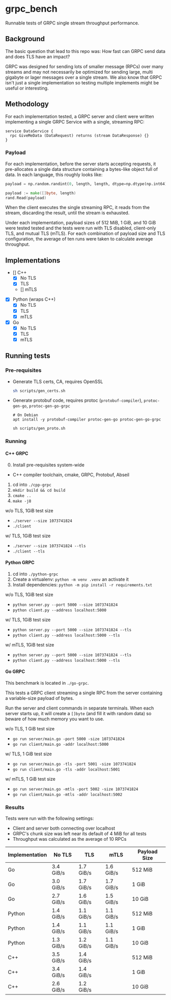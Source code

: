 # grpc_bench

Runnable tests of GRPC single stream throughput performance.

## Background

The basic question that lead to this repo was: How fast can GRPC send data and does TLS have an impact?

GRPC was designed for sending lots of smaller message (RPCs) over many streams and may not necessarily be optimized for sending large, multi gigabyte or lager messages over a single stream.
We also know that GRPC isn't just a single implementation so testing multiple implements might be useful or interesting.

## Methodology

For each implementation tested, a GRPC server and client were written implementing a single GRPC Service with a single, streaming RPC:

```
service DataService {
  rpc GiveMeData (DataRequest) returns (stream DataResponse) {}
}
```

### Payload

For each implementation, before the server starts accepting requests, it pre-allocates a single data structure containing a bytes-like object full of data.
In each language, this roughly looks like:

```python
payload = np.random.randint(0, length, length, dtype=np.dtype(np.int64)).tobytes()
```

```go
payload := make([]byte, length)
rand.Read(payload)
```

When the client executes the single streaming RPC, it reads from the stream, discarding the result, until the stream is exhausted.

Under each implementation, payload sizes of 512 MiB, 1 GiB, and 10 GiB were tested tested and the tests were run with TLS disabled, client-only TLS, and mutual TLS (mTLS). For each combination of payload size and TLS configuration, the average of ten runs were taken to calculate average throughput.

## Implementations

- [] C++
  - [x] No TLS
  - [x] TLS
  - [] mTLS
- [x] Python (wraps C++)
  - [x] No TLS
  - [x] TLS
  - [x] mTLS
- [x] Go
    - [x] No TLS
    - [x] TLS
    - [x] mTLS

## Running tests

### Pre-requisites

- Generate TLS certs, CA, requires OpenSSL

    ```sh
    sh scripts/gen_certs.sh
    ```
- Generate protobuf code, requires protoc (`protobuf-compiler`), `protoc-gen-go`, `protoc-gen-go-grpc`

    ```
    # On Debian
    apt install -y protobuf-compiler protoc-gen-go protoc-gen-go-grpc

    sh scripts/gen_proto.sh
    ```

### Running

#### C++ GRPC

0. Install pre-requisites system-wide
  - C++ compiler toolchain, cmake, GRPC, Protobuf, Abseil
1. cd into `./cpp-grpc`
2. `mkdir build && cd build`
3. `cmake ..`
4. `make -j8`

w/o TLS, 1GiB test size

- `./server --size 1073741824`
- `./client`

w/ TLS, 1GiB test size

- `./server --size 1073741824 --tls`
- `./client --tls`

#### Python GRPC

1. cd into `./python-grpc`
2. Create a virtualenv: `python -m venv .venv` an activate it
3. Install dependencies: `python -m pip install -r requirements.txt`


w/o TLS, 1GiB test size

- `python server.py --port 5000 --size 1073741824`
- `python client.py --address localhost:5000`

w/ TLS, 1GiB test size

- `python server.py --port 5000 --size 1073741824 --tls`
- `python client.py --address localhost:5000 --tls`

w/ mTLS, 1GiB test size

- `python server.py --port 5000 --size 1073741824 --tls`
- `python client.py --address localhost:5000 --tls`

#### Go GRPC

This benchmark is located in `./go-grpc`.

This tests a GRPC client streaming a single RPC from the server containing a variable-size payload of bytes.

Run the server and client commands in separate terminals. When each server starts up, it will create a `[]byte` (and fill it with random data) so beware of how much memory you want to use.

w/o TLS, 1 GiB test size

- `go run server/main.go -port 5000 -size 1073741824`
- `go run client/main.go -addr localhost:5000`

w/ TLS, 1 GiB test size

- `go run server/main.go -tls -port 5001 -size 1073741824`
- `go run client/main.go -tls -addr localhost:5001`

w/ mTLS, 1 GiB test size

- `go run server/main.go -mtls -port 5002 -size 1073741824`
- `go run client/main.go -mtls -addr localhost:5002`

### Results

Tests were run with the following settings:

- Client and server both connecting over localhost
- GRPC's chunk size was left near its default of 4 MiB for all tests
- Throughput was calculated as the average of 10 RPCs


| Implementation | No TLS    | TLS       | mTLS      | Payload Size |
|----------------|-----------|-----------|-----------|--------------|
| Go             | 3.4 GiB/s | 1.7 GiB/s | 1.6 GiB/s | 512 MiB      |
| Go             | 3.0 GiB/s | 1.7 GiB/s | 1.7 GiB/s | 1 GiB        |
| Go             | 2.7 GiB/s | 1.6 GiB/s | 1.5 GiB/s | 10 GiB       |
| Python         | 1.4 GiB/s | 1.1 GiB/s | 1.1 GiB/s | 512 MiB      |
| Python         | 1.4 GiB/s | 1.1 GiB/s | 1.1 GiB/s | 1 GiB        |
| Python         | 1.3 GiB/s | 1.2 GiB/s | 1.1 GiB/s | 10 GiB       |
| C++            | 3.5 GiB/s | 1.4 GiB/s |           | 512 MiB      |
| C++            | 3.4 GiB/s | 1.4 GiB/s |           | 1 GiB        |
| C++            | 2.6 GiB/s | 1.2 GiB/s |           | 10 GiB       |
